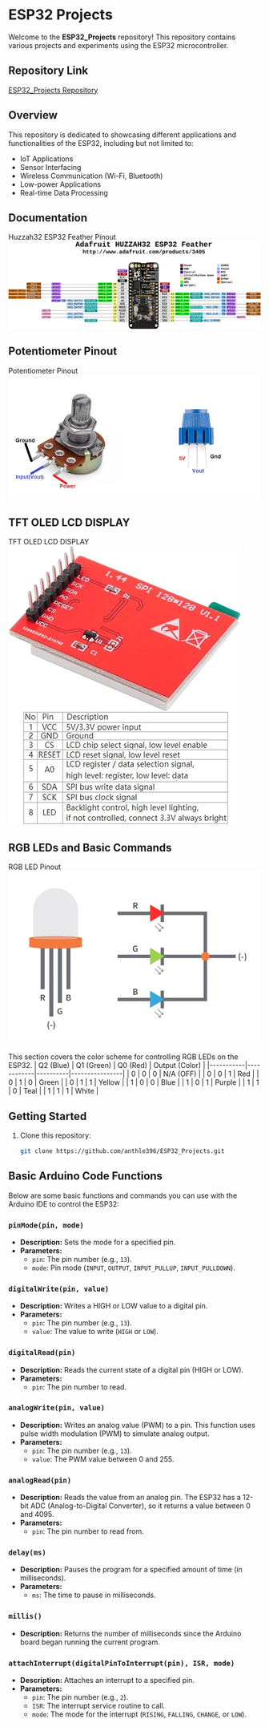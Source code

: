 # ESP32 Projects

Welcome to the **ESP32_Projects** repository! This repository contains various projects and experiments using the ESP32 microcontroller.

## Repository Link
[ESP32_Projects Repository](https://github.com/anthle396/ESP32_Projects/tree/main)

## Overview
This repository is dedicated to showcasing different applications and functionalities of the ESP32, including but not limited to:
- IoT Applications
- Sensor Interfacing
- Wireless Communication (Wi-Fi, Bluetooth)
- Low-power Applications
- Real-time Data Processing

## Documentation
Huzzah32 ESP32 Feather Pinout
![Huzzah32_ESP32_Pinout](Documentation/Images/wireless_Adafruit_HUZZAH32_ESP32_Feather_Pinout.png)

## Potentiometer Pinout
Potentiometer Pinout
![Potentiometer_Pinout](Documentation/Images/potentiometer-pinout.png)

## TFT OLED LCD DISPLAY
TFT OLED LCD DISPLAY
![TFT_LCD_DISPLAY](Documentation/Images/TFT_LCD_DISPLAY.jpg)

## RGB LEDs and Basic Commands
RGB LED Pinout
![RGB_LED_Pinout](Documentation/Images/RGB_LED_Pinout.png)

This section covers the color scheme for controlling RGB LEDs on the ESP32.
| Q2 (Blue) | Q1 (Green) | Q0 (Red) | Output (Color) |
|-----------|------------|----------|----------------|
| 0         | 0          | 0        | N/A (OFF)      |
| 0         | 0          | 1        | Red            |
| 0         | 1          | 0        | Green          |
| 0         | 1          | 1        | Yellow         |
| 1         | 0          | 0        | Blue           |
| 1         | 0          | 1        | Purple         |
| 1         | 1          | 0        | Teal           |
| 1         | 1          | 1        | White          |



## Getting Started
1. Clone this repository:
   ```bash
   git clone https://github.com/anthle396/ESP32_Projects.git
   ```

## Basic Arduino Code Functions

Below are some basic functions and commands you can use with the Arduino IDE to control the ESP32:

### `pinMode(pin, mode)`
- **Description:** Sets the mode for a specified pin.
- **Parameters:**
  - `pin`: The pin number (e.g., `13`).
  - `mode`: Pin mode (`INPUT`, `OUTPUT`, `INPUT_PULLUP`, `INPUT_PULLDOWN`).

### `digitalWrite(pin, value)`
- **Description:** Writes a HIGH or LOW value to a digital pin.
- **Parameters:**
  - `pin`: The pin number (e.g., `13`).
  - `value`: The value to write (`HIGH` or `LOW`).

### `digitalRead(pin)`
- **Description:** Reads the current state of a digital pin (HIGH or LOW).
- **Parameters:**
  - `pin`: The pin number to read.

### `analogWrite(pin, value)`
- **Description:** Writes an analog value (PWM) to a pin. This function uses pulse width modulation (PWM) to simulate analog output.
- **Parameters:**
  - `pin`: The pin number (e.g., `13`).
  - `value`: The PWM value between 0 and 255.

### `analogRead(pin)`
- **Description:** Reads the value from an analog pin. The ESP32 has a 12-bit ADC (Analog-to-Digital Converter), so it returns a value between 0 and 4095.
- **Parameters:**
  - `pin`: The pin number to read from.

### `delay(ms)`
- **Description:** Pauses the program for a specified amount of time (in milliseconds).
- **Parameters:**
  - `ms`: The time to pause in milliseconds.

### `millis()`
- **Description:** Returns the number of milliseconds since the Arduino board began running the current program.

### `attachInterrupt(digitalPinToInterrupt(pin), ISR, mode)`
- **Description:** Attaches an interrupt to a specified pin.
- **Parameters:**
  - `pin`: The pin number (e.g., `2`).
  - `ISR`: The interrupt service routine to call.
  - `mode`: The mode for the interrupt (`RISING`, `FALLING`, `CHANGE`, or `LOW`).
